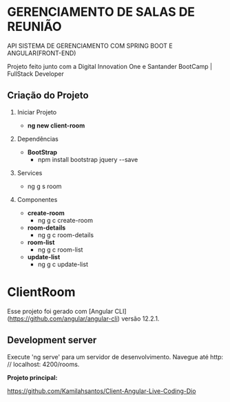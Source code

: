 # GERENCIAMENTO DE SALAS DE REUNIÃO 

API SISTEMA DE GERENCIAMENTO COM SPRING BOOT E ANGULAR(FRONT-END)

Projeto feito junto com a Digital Innovation One e Santander BootCamp | FullStack Developer

## Criação do Projeto

1. Iniciar Projeto
   * **ng new client-room**
2. Dependências
   * **BootStrap**
     * npm install bootstrap jquery --save

3. Services
   * ng g s room

4. Componentes 
   * **create-room**
     * ng g c create-room
   * **room-details**
     * ng g c room-details
   * **room-list**
     * ng g c room-list
   * **update-list**
     * ng g c update-list

# ClientRoom

Esse projeto foi gerado com [Angular CLI] (https://github.com/angular/angular-cli) versão 12.2.1.

## Development server

Execute 'ng serve' para um servidor de desenvolvimento. Navegue até http: // localhost: 4200/rooms.



**Projeto principal:**

https://github.com/Kamilahsantos/Client-Angular-Live-Coding-Dio 



